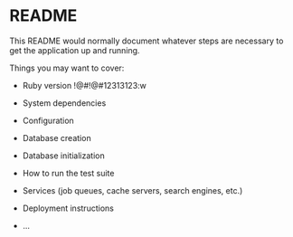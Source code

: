 # README

This README would normally document whatever steps are necessary to get the
application up and running.

Things you may want to cover:

* Ruby version
!@#!@#12313123:w
* System dependencies

* Configuration

* Database creation

* Database initialization

* How to run the test suite

* Services (job queues, cache servers, search engines, etc.)

* Deployment instructions

* ...

